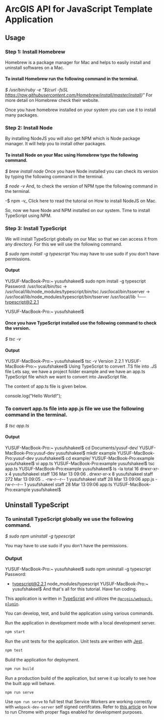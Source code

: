 # ArcGIS API for JavaScript Template Application

## Usage

### Step 1: Install Homebrew
Homebrew is a package manager for Mac and helps to easily install and uninstall softwares on a Mac.

#### To install Homebrew run the following command in the terminal.

_$ /usr/bin/ruby -e "$(curl -fsSL https://raw.githubusercontent.com/Homebrew/install/master/install)"_
For more detail on Homebrew check their website.

Once you have homebrew installed on your system you can use it to install many packages.

### Step 2: Install Node
By installing NodeJS you will also get NPM which is Node package manager. It will help you to install other packages.

#### To install Node on your Mac using Homebrew type the following command.

_$ brew install node_
Once you have Node installed you can check its version by typing the following command in the terminal.

_$ node -v_
And, to check the version of NPM type the following command in the terminal.

-$ npm -v_
Click here to read the tutorial on How to install NodeJS on Mac.

So, now we have Node and NPM installed on our system. Time to install TypeScript using NPM.

### Step 3: Install TypeScript
We will install TypeScript globally on our Mac so that we can access it from any directory. For this we will use the following command.

_$ sudo npm install -g typescript_
You may have to use sudo if you don't have permissions.

#### Output

YUSUF-MacBook-Pro:~ yusufshakeel$ sudo npm install -g typescript
Password:
/usr/local/bin/tsc -> /usr/local/lib/node_modules/typescript/bin/tsc
/usr/local/bin/tsserver -> /usr/local/lib/node_modules/typescript/bin/tsserver
/usr/local/lib
└── typescript@2.2.1 

YUSUF-MacBook-Pro:~ yusufshakeel$

#### Once you have TypeScript installed use the following command to check the version.

_$ tsc -v_

#### Output

YUSUF-MacBook-Pro:~ yusufshakeel$ tsc -v
Version 2.2.1
YUSUF-MacBook-Pro:~ yusufshakeel$
Using TypeScript to convert .TS file into .JS file
Lets say, we have a project folder example and we have an app.ts TypeScript file which we want to convert into JavaScript file.

The content of app.ts file is given below.

console.log("Hello World!");

### To convert app.ts file into app.js file we use the following command in the terminal.

_$ tsc app.ts_

#### Output

YUSUF-MacBook-Pro:~ yusufshakeel$ cd Documents/yusuf-dev/
YUSUF-MacBook-Pro:yusuf-dev yusufshakeel$ mkdir example
YUSUF-MacBook-Pro:yusuf-dev yusufshakeel$ cd example/
YUSUF-MacBook-Pro:example yusufshakeel$ vi app.ts
YUSUF-MacBook-Pro:example yusufshakeel$ tsc app.ts
YUSUF-MacBook-Pro:example yusufshakeel$ ls -la
total 16
drwxr-xr-x  4 yusufshakeel  staff  136 Mar 13 09:06 .
drwxr-xr-x  8 yusufshakeel  staff  272 Mar 13 09:05 ..
-rw-r--r--  1 yusufshakeel  staff   28 Mar 13 09:06 app.js
-rw-r--r--  1 yusufshakeel  staff   28 Mar 13 09:06 app.ts
YUSUF-MacBook-Pro:example yusufshakeel$

## Uninstall TypeScript

### To uninstall TypeScript globally we use the following command.

_$ sudo npm uninstall -g typescript_

You may have to use sudo if you don't have the permissions.

### Output

YUSUF-MacBook-Pro:~ yusufshakeel$ sudo npm uninstall -g typescript
Password:
- typescript@2.2.1 node_modules/typescript
YUSUF-MacBook-Pro:~ yusufshakeel$
And that's all for this tutorial. Have fun coding.


This application is written in [TypeScript](http://www.typescriptlang.org/) and utilizes the [`@arcgis/webpack-plugin`](https://github.com/Esri/arcgis-webpack-plugin).

You can develop, test, and build the application using various commands.

Run the application in development mode with a local development server.
```sh
npm start
```

Run the unit tests for the application. Unit tests are written with [Jest](https://jestjs.io/).
```sh
npm test
```

Build the application for deployment.
```sh
npm run build
```

Run a production build of the application, but serve it up locally to see how the built app will behave.
```sh
npm run serve
```

Use `npm run serve` to full test that Service Workers are working correctly with `webpack-dev-server` self signed certifcates. Refer to [this article](https://deanhume.com/testing-service-workers-locally-with-self-signed-certificates/) on how to run Chrome with proper flags enabled for development purposes.
